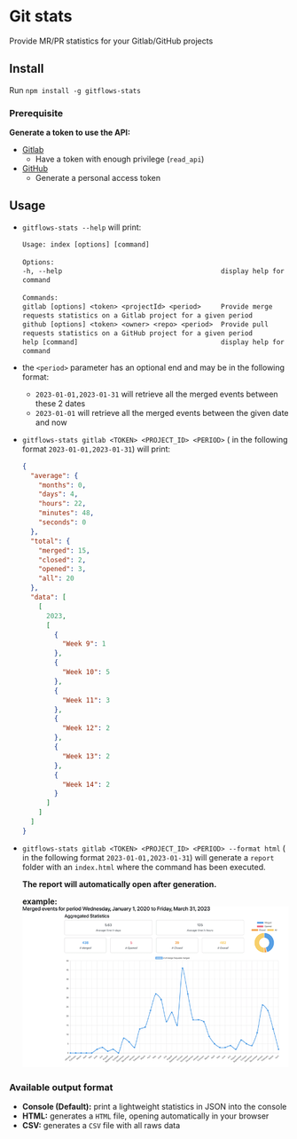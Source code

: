 # Git stats

Provide MR/PR statistics for your Gitlab/GitHub projects

## Install

Run `npm install -g gitflows-stats`

### Prerequisite

**Generate a token to use the API:**

- [Gitlab](https://docs.gitlab.com/ee/user/profile/personal_access_tokens.html)
  - Have a token with enough privilege (`read_api`)
- [GitHub](https://docs.github.com/en/authentication/keeping-your-account-and-data-secure/creating-a-personal-access-token#creating-a-personal-access-token-classic)
  - Generate a personal access token

## Usage

- `gitflows-stats --help` will print:

  ```shell
  Usage: index [options] [command]

  Options:
  -h, --help                                        display help for command

  Commands:
  gitlab [options] <token> <projectId> <period>     Provide merge requests statistics on a Gitlab project for a given period
  github [options] <token> <owner> <repo> <period>  Provide pull requests statistics on a GitHub project for a given period
  help [command]                                    display help for command
  ```

- the `<period>` parameter has an optional end and may be in the following format:

  - `2023-01-01,2023-01-31` will retrieve all the merged events between these 2 dates
  - `2023-01-01` will retrieve all the merged events between the given date and now

- `gitflows-stats gitlab <TOKEN> <PROJECT_ID> <PERIOD>` (<PERIOD> in the following format `2023-01-01,2023-01-31`) will print:
  ```json
  {
    "average": {
      "months": 0,
      "days": 4,
      "hours": 22,
      "minutes": 48,
      "seconds": 0
    },
    "total": {
      "merged": 15,
      "closed": 2,
      "opened": 3,
      "all": 20
    },
    "data": [
      [
        2023,
        [
          {
            "Week 9": 1
          },
          {
            "Week 10": 5
          },
          {
            "Week 11": 3
          },
          {
            "Week 12": 2
          },
          {
            "Week 13": 2
          },
          {
            "Week 14": 2
          }
        ]
      ]
    ]
  }
  ```
- `gitflows-stats gitlab <TOKEN> <PROJECT_ID> <PERIOD> --format html` (<PERIOD> in the following format `2023-01-01,2023-01-31`) will generate a `report` folder with an `index.html` where the command has been executed.

  **The report will automatically open after generation.**

  **example:**
  ![](documentation/chart_screenshot.png)

### Available output format

- **Console (Default):** print a lightweight statistics in JSON into the console
- **HTML:** generates a `HTML` file, opening automatically in your browser
- **CSV:** generates a `CSV` file with all raws data
